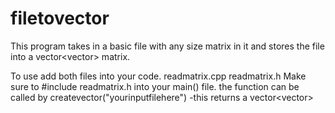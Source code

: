 # filetovector

This program takes in a basic file with any size matrix in it and stores the file into a vector<vector<long double>> matrix.
  
To use add both files into your code.
  readmatrix.cpp
  readmatrix.h
Make sure to #include readmatrix.h into your main() file.
the function can be called by createvector("yourinputfilehere")
  -this returns a vector<vector<long double>>
